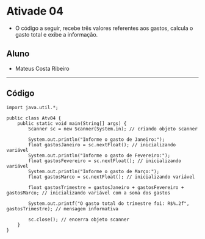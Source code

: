 # Ativade 04
- O código a seguir, recebe três valores referentes aos gastos, calcula o gasto total e exibe a informação.

## Aluno
- Mateus Costa Ribeiro
<hr>

## Código

```
import java.util.*;

public class Atv04 {
	public static void main(String[] args) {
		Scanner sc = new Scanner(System.in); // criando objeto scanner
		
		System.out.println("Informe o gasto de Janeiro:");
		float gastosJaneiro = sc.nextFloat(); // inicializando variável
		System.out.println("Informe o gasto de Fevereiro:");
		float gastosFevereiro = sc.nextFloat(); // inicializando variável
		System.out.println("Informe o gasto de Março:");
		float gastosMarco = sc.nextFloat(); // inicializando variável
		
		float gastosTrimestre = gastosJaneiro + gastosFevereiro + gastosMarco; // inicializando variável com a soma dos gastos
		
		System.out.printf("O gasto total do trimestre foi: R$%.2f", gastosTrimestre); // mensagem informativa
		
		sc.close(); // encerra objeto scanner
	}
}
```
